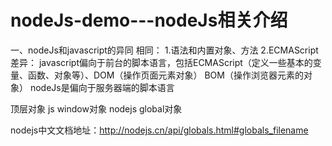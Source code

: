 # nodeJs-demo---nodeJs相关介绍
一、nodeJs和javascript的异同
相同：
  1.语法和内置对象、方法
  2.ECMAScript
差异：
  javascript偏向于前台的脚本语言，包括ECMAScript（定义一些基本的变量、函数、对象等）、DOM（操作页面元素对象） BOM（操作浏览器元素的对象）
   nodeJs是偏向于服务器端的脚本语言

   顶层对象     js   window对象
                nodejs  global对象

nodejs中文文档地址：http://nodejs.cn/api/globals.html#globals_filename

